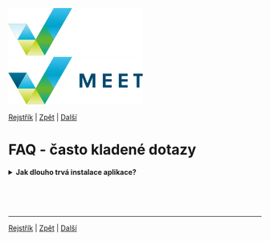 [![MEET](../../_data/MEET_H_04.svg#gh-dark-mode-only "MEET")](../../README.md#gh-dark-mode-only)
[![MEET](../../_data/MEET_H_03.svg#gh-light-mode-only "MEET")](../../README.md#gh-light-mode-only)

[Rejstřík](../README.md) | [Zpět](0004.md) | [Další](0006.md)


# FAQ - často kladené dotazy

<details>
<summary><strong>Jak dlouho trvá instalace aplikace?</strong></summary>
<br />

Samotná instalace aplikace je velmi rychlá *(v řádu hodin)*. Výrazně delší dobu však může trvat, než se vše vykomunikuje, aplikace správně nastaví a naimportují se potřební uživatelé. 

Nové instalace bez potřeby modifikací většinou realizujeme do týdne od poptání.
</details>

<br /><br /><br />


---
[Rejstřík](../README.md) | [Zpět](0004.md) | [Další](0006.md)